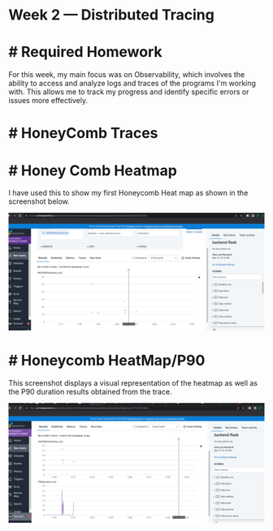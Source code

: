 # Week 2 — Distributed Tracing


# #  Required Homework
For this week, my main focus was on Observability, which involves the ability to access and analyze logs and traces of the programs I'm working with. This allows me to track my progress and identify specific errors or issues more effectively.


# # HoneyComb Traces












# # Honey Comb Heatmap

I have used this to show my first Honeycomb Heat map as shown in the screenshot below.

![](https://raw.githubusercontent.com/urstrulybutch/aws-bootcamp-cruddur-2023/main/journal/assets/HoneycombTraces.png)


# # Honeycomb HeatMap/P90

This screenshot displays a visual representation of the heatmap as well as the P90 duration results obtained from the trace.

![](https://github.com/urstrulybutch/aws-bootcamp-cruddur-2023/blob/main/journal/assets/Honeycomb%20P90%3AHEATMAP.png)

